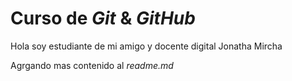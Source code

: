 # Curso de _Git_ & _GitHub_

Hola soy estudiante de mi amigo y docente digital Jonatha Mircha

Agrgando mas contenido al _readme.md_
